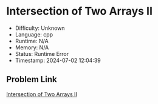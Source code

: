 # Intersection of Two Arrays II

- Difficulty: Unknown
- Language: cpp
- Runtime: N/A
- Memory: N/A
- Status: Runtime Error
- Timestamp: 2024-07-02 12:04:39

## Problem Link
[Intersection of Two Arrays II](https://leetcode.com/problems/intersection-of-two-arrays-ii)

